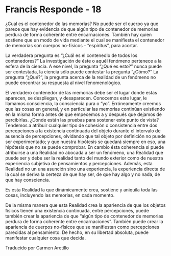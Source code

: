 # Francis Responde - 18

&iquest;Cual es el contenedor de las memorias? No puede ser el cuerpo ya que parece que hay evidencia de que alg&uacute;n tipo de contenedor de memorias perdura de forma coherente entre encarnaciones. Tambi&eacute;n hay quien sostiene que un modo de vida mediante el cual se manifiesta el contenedor de memorias son cuerpos no-f&iacute;sicos - &ldquo;esp&iacute;ritus&rdquo;, para acortar.

La verdadera pregunta es &ldquo;&iquest;Cu&aacute;l es el contenedlo de todos los contenedores?&rdquo; La investigaci&oacute;n de &eacute;ste o aqu&eacute;l fen&oacute;meno pertenece a la esfera de la ciencia. A ese nivel, la pregunta &ldquo;&iquest;Qu&eacute; es esto?&rdquo; nunca puede ser contestada, la ciencia s&oacute;lo puede contestar la pregunta &ldquo;&iquest;C&oacute;mo?&rdquo; La pregunta &ldquo;&iquest;Qu&eacute;?&rdquo;, la pregunta acerca de la realidad de un fen&oacute;meno no puede encontrar su respuesta al nivel fenomenol&oacute;gico. 

El verdadero contenedor de las memorias debe ser el lugar donde estas aparecen, se despliegan, y desaparecen. Conocemos este lugar, le llamamos consciencia, la consciencia pura o &ldquo;yo&rdquo;. Err&oacute;neamente creemos que las cosas en general, y en particular las memorias contin&uacute;an existiendo en la misma forma antes de que empecemos a y despu&eacute;s que dejamos de percibirlas. &iquest;Donde est&aacute;n las pruebas para sostener este punto de vista? Tendemos a atribuir cualquier tipo de cohesi&oacute;n o consistencia entre dos percepciones a la existencia continuada del objeto durante el intervalo de ausencia de percepciones, olvidando que tal objeto por definici&oacute;n no puede ser experimentado; y que nuestra hip&oacute;tesis se quedar&aacute; siempre en eso, una hip&oacute;tesis que no se puede comprobar. En cambio &eacute;sta coherencia si puede atribuirse a una Realidad no abocada a ser un fen&oacute;meno, una Realidad que puede ser y debe ser la realidad tanto del mundo exterior como de nuestra experiencia subjetiva de pensamientos y percepciones. Adem&aacute;s, esta Realidad no un una asunci&oacute;n sino una experiencia, la experiencia directa de la cual se deriva la certeza de que hay ser, de que hay algo y no nada, de que hay consciencia.

Es esta Realidad la que din&aacute;micamente crea, sostiene y aniquila toda las cosas, incluyendo las memorias, en cada momento.

De la misma manera que esta Realidad crea la apariencia de que los objetos f&iacute;sicos tienen una existencia continuada, entre percepciones, puede tambi&eacute;n crear la apariencia de que &ldquo;alg&uacute;n tipo de contenedor de memorias perdura de forma coherente entre encarnaciones&rdquo;. Tambi&eacute;n puede crear la apariencia de cuerpos no-f&iacute;sicos que se manifiestan como percepciones parecidas al pensamiento. De hecho, en su libertad absoluta, puede manifestar cualquier cosa que decida.

Traducido por Carmen Aretillo

